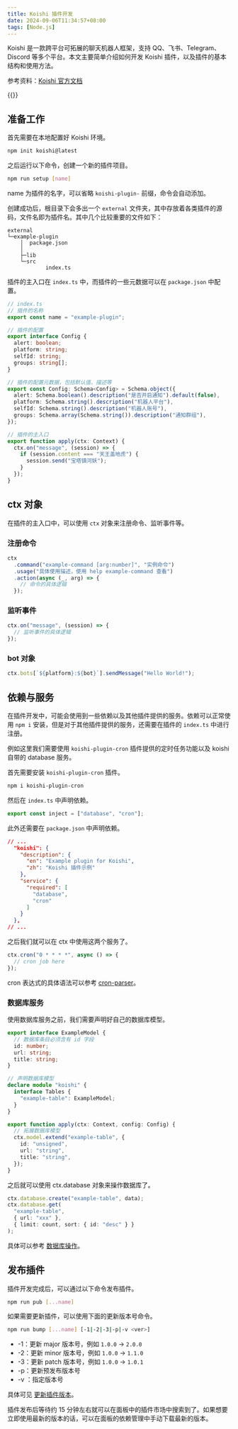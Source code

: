 ```yaml
---
title: Koishi 插件开发
date: 2024-09-06T11:34:57+08:00
tags: [Node.js]
---
```


Koishi 是一款跨平台可拓展的聊天机器人框架，支持 QQ、飞书、Telegram、Discord 等多个平台。本文主要简单介绍如何开发 Koishi 插件，以及插件的基本结构和使用方法。

参考资料：[Koishi 官方文档](https://koishi.chat/)

{{<github repo="koishijs/koishi">}}

## 准备工作

首先需要在本地配置好 Koishi 环境。

```bash
npm init koishi@latest
```

之后运行以下命令，创建一个新的插件项目。

```bash
npm run setup [name]
```

name 为插件的名字，可以省略 `koishi-plugin-` 前缀，命令会自动添加。

创建成功后，根目录下会多出一个 `external` 文件夹，其中存放着各类插件的源码，文件名即为插件名。其中几个比较重要的文件如下：

```
external
└─example-plugin
    │  package.json
    │
    ├─lib
    └─src
            index.ts
```

插件的主入口在 `index.ts` 中，而插件的一些元数据可以在 `package.json` 中配置。

```typescript
// index.ts
// 插件的名称
export const name = "example-plugin";

// 插件的配置
export interface Config {
  alert: boolean;
  platform: string;
  selfId: string;
  groups: string[];
}

// 插件的配置元数据，包括默认值、描述等
export const Config: Schema<Config> = Schema.object({
  alert: Schema.boolean().description("是否开启通知").default(false),
  platform: Schema.string().description("机器人平台"),
  selfId: Schema.string().description("机器人账号"),
  groups: Schema.array(Schema.string()).description("通知群组"),
});

// 插件的主入口
export function apply(ctx: Context) {
  ctx.on("message", (session) => {
    if (session.content === "天王盖地虎") {
      session.send("宝塔镇河妖");
    }
  });
}
```

## ctx 对象

在插件的主入口中，可以使用 `ctx` 对象来注册命令、监听事件等。

### 注册命令

```typescript
ctx
  .command("example-command [arg:number]", "实例命令")
  .usage("具体使用描述，使用 help example-command 查看")
  .action(async (_, arg) => {
    // 命令的具体逻辑
  });
```

### 监听事件

```typescript
ctx.on("message", (session) => {
  // 监听事件的具体逻辑
});
```

### bot 对象

```typescript
ctx.bots[`${platform}:${bot}`].sendMessage("Hello World!");
```

## 依赖与服务

在插件开发中，可能会使用到一些依赖以及其他插件提供的服务。依赖可以正常使用 `npm i` 安装，但是对于其他插件提供的服务，还需要在插件的 `index.ts` 中进行注册。

例如这里我们需要使用 `koishi-plugin-cron` 插件提供的定时任务功能以及 koishi 自带的 database 服务。

首先需要安装 `koishi-plugin-cron` 插件。

```bash
npm i koishi-plugin-cron
```

然后在 `index.ts` 中声明依赖。

```typescript
export const inject = ["database", "cron"];
```

此外还需要在 `package.json` 中声明依赖。

```json
// ...
  "koishi": {
    "description": {
      "en": "Example plugin for Koishi",
      "zh": "Koishi 插件示例"
    },
    "service": {
      "required": [
        "database",
        "cron"
      ]
    }
  },
// ...
```

之后我们就可以在 ctx 中使用这两个服务了。

```typescript
ctx.cron("0 * * * *", async () => {
  // cron job here
});
```

cron 表达式的具体语法可以参考 [cron-parser](https://www.npmjs.com/package/cron-parser)。

### 数据库服务

使用数据库服务之前，我们需要声明好自己的数据库模型。

```typescript
export interface ExampleModel {
  // 数据库条目必须含有 id 字段
  id: number;
  url: string;
  title: string;
}

// 声明数据库模型
declare module "koishi" {
  interface Tables {
    "example-table": ExampleModel;
  }
}

export function apply(ctx: Context, config: Config) {
  // 拓展数据库模型
  ctx.model.extend("example-table", {
    id: "unsigned",
    url: "string",
    title: "string",
  });
}
```

之后就可以使用 ctx.database 对象来操作数据库了。

```typescript
ctx.database.create("example-table", data);
ctx.database.get(
  "example-table",
  { url: "xxx" },
  { limit: count, sort: { id: "desc" } }
);
```

具体可以参考 [数据库操作](https://koishi.chat/zh-CN/api/database/database.html)。

## 发布插件

插件开发完成后，可以通过以下命令发布插件。

```bash
npm run pub [...name]
```

如果需要更新插件，可以使用下面的更新版本号命令。

```bash
npm run bump [...name] [-1|-2|-3|-p|-v <ver>]
```

- -1：更新 major 版本号，例如 `1.0.0` -> `2.0.0`
- -2：更新 minor 版本号，例如 `1.0.0` -> `1.1.0`
- -3：更新 patch 版本号，例如 `1.0.0` -> `1.0.1`
- -p：更新预发布版本号
- -v <ver>：指定版本号

具体可见 [更新插件版本](https://koishi.chat/zh-CN/guide/develop/publish.html#%E6%9B%B4%E6%96%B0%E6%8F%92%E4%BB%B6%E7%89%88%E6%9C%AC)。

插件发布后等待约 15 分钟左右就可以在面板中的插件市场中搜索到了。如果想要立即使用最新的版本的话，可以在面板的依赖管理中手动下载最新的版本。

